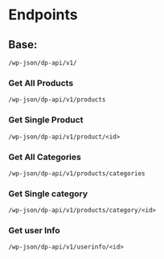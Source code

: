 # Endpoints

## Base:

```
/wp-json/dp-api/v1/
```

### Get All Products

```
/wp-json/dp-api/v1/products
```

### Get Single Product

```
/wp-json/dp-api/v1/product/<id>
```

### Get All Categories

```
/wp-json/dp-api/v1/products/categories
```

### Get Single category

```
/wp-json/dp-api/v1/products/category/<id>
```

### Get user Info

```
/wp-json/dp-api/v1/userinfo/<id>
```

